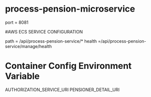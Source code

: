 # process-pension-microservice

port = 8081

#AWS ECS SERVICE CONFIGURATION

path = /api/process-pension-service/*
health =/api/process-pension-service/manage/health

# Container Config Environment Variable

AUTHORIZATION_SERVICE_URI
PENSIONER_DETAIL_URI
